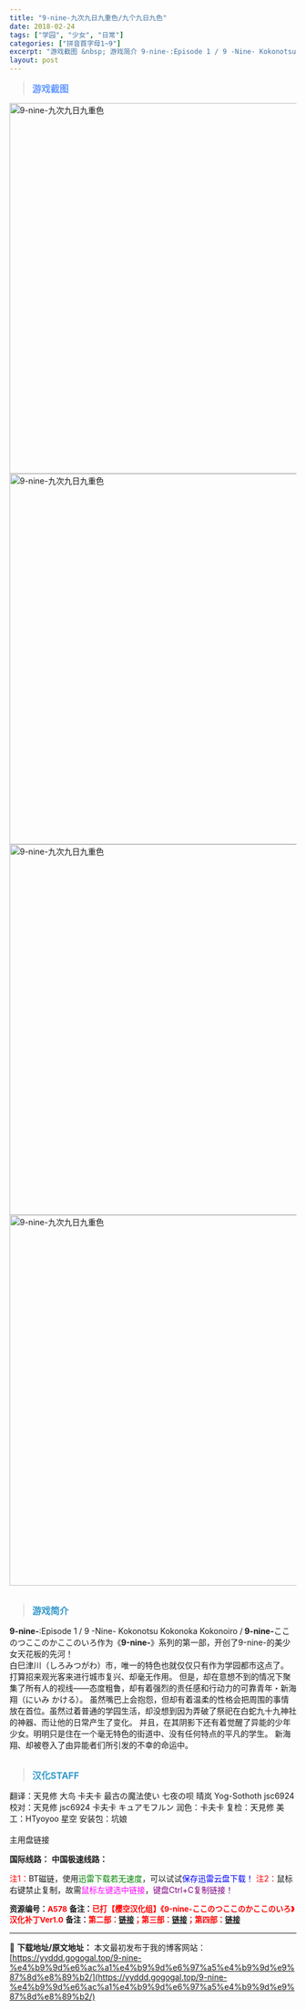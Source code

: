 ```yaml
---
title: "9-nine-九次九日九重色/九个九日九色"
date: 2018-02-24
tags: ["学园", "少女", "日常"]
categories: ["拼音首字母1~9"]
excerpt: "游戏截图 &nbsp; 游戏简介 9-nine-:Episode 1 / 9 -Nine- Kokonotsu Kokonoka Kokonoiro / 9-nine-ここのつここのかここのいろ作为《9-nine-》系列的第一部，开创了9-nine-的美少女天花板的先河！ 白巳津川（しろみつがわ）市&hellip;"
layout: post
---
```


<blockquote><b><span style="font-size: 12pt; color: #6699ff;">游戏截图</span></b></blockquote>
<div><img title="点击放大" src="https://yyddd.gogogal.top/wp-content/uploads/2025/04/20250410_67f7913b0baf6.webp" alt="9-nine-九次九日九重色" width="650" /></div>
<div><img title="点击放大" src="https://yyddd.gogogal.top/wp-content/uploads/2025/04/20250410_67f7913cbd3a6.webp" alt="9-nine-九次九日九重色" width="650" /></div>
<div><img title="点击放大" src="https://yyddd.gogogal.top/wp-content/uploads/2025/04/20250410_67f7913e6763c.webp" alt="9-nine-九次九日九重色" width="650" /></div>
<div><img title="点击放大" src="https://yyddd.gogogal.top/wp-content/uploads/2025/04/20250410_67f791404f24c.webp" alt="9-nine-九次九日九重色" width="650" /></div>
&nbsp;
<blockquote><b><span style="font-size: 12pt; color: #3399cc;">游戏简介</span></b></blockquote>
<div><b>9-nine-</b>:Episode 1 / 9 -Nine- Kokonotsu Kokonoka Kokonoiro /<b> 9-nine-</b>ここのつここのかここのいろ作为《<b>9-nine-</b>》系列的第一部，开创了9-nine-的美少女天花板的先河！</div>
<div>白巳津川（しろみつがわ）市，唯一的特色也就仅仅只有作为学园都市这点了。
打算招来观光客来进行城市复兴、却毫无作用。
但是，却在意想不到的情况下聚集了所有人的视线——态度粗鲁，却有着强烈的责任感和行动力的可靠青年・新海翔（にいみ かける）。
虽然嘴巴上会抱怨，但却有着温柔的性格会把周围的事情放在首位。虽然过着普通的学园生活，却没想到因为弄破了祭祀在白蛇九十九神社的神器、而让他的日常产生了变化。
并且，在其阴影下还有着觉醒了异能的少年少女。明明只是住在一个毫无特色的街道中、没有任何特点的平凡的学生。
新海翔、却被卷入了由异能者们所引发的不幸的命运中。</div>
&nbsp;
<blockquote><b><span style="font-size: 12pt; color: #3399cc;">汉化STAFF</span></b></blockquote>
<div>翻译：天見修 大鸟 卡夫卡 最古の魔法使い 七夜の呗 晴岚 Yog-Sothoth jsc6924
校对：天見修 jsc6924 卡夫卡 キュアモフルン
润色：卡夫卡
复检：天見修
美工：HTyoyoo 星空
安装包：坑娘</div>
&nbsp;
<div class="panel panel-primary">
<div class="panel-heading">主用盘链接</div>
<div class="panel-body">

<b>国际线路：</b>
<b>中国极速线路：</b>


<span style="color: #ff0000;">注1：</span>BT磁链，使用<span style="color: #008000;">迅雷下载若无速度</span>，可以试试<span style="color: #0000ff;">保存迅雷云盘下载！</span>
<span style="color: #ff0000;">注2：</span>鼠标右键禁止复制，故需<span style="color: #ff00ff;">鼠标左键选中链接</span>，<span style="color: #800080;">键盘Ctrl+C复制链接！</span>

</div>
<div class="panel-footer"><b><span style="font-size: 10pt;">资源编号：<span style="color: #ff0000;">A578</span></span></b>
<b><span style="font-size: 10pt;">备注：<span style="color: #ff0000;">已打【樱空汉化组】《9-nine-ここのつここのかここのいろ》汉化补丁Ver1.0</span></span></b>
<b><span style="font-size: 10pt;">备注：<span style="color: #ff0000;">第二部：<a href="https://yyddd.gogogal.top/9-nine-%e5%a4%a9%e8%89%b2%e5%a4%a9%e6%ad%8c%e5%a4%a9%e7%b1%81%e9%9f%b3/" target="_blank" rel="noopener">链接</a>；第三部：<a href="https://yyddd.gogogal.top/9-nine-%e6%98%a5%e8%89%b2%e6%98%a5%e6%81%8b%e6%98%a5%e7%86%99%e9%a3%8e/" target="_blank" rel="noopener">链接</a>；第四部：<a href="https://yyddd.gogogal.top/9-nine-%e9%9b%aa%e8%89%b2%e9%9b%aa%e8%8a%b1%e9%9b%aa%e4%bd%99%e7%97%95/" target="_blank" rel="noopener">链接</a></span></span></b></div>
</div>

---
📖 **下载地址/原文地址：** 本文最初发布于我的博客网站：[https://yyddd.gogogal.top/9-nine-%e4%b9%9d%e6%ac%a1%e4%b9%9d%e6%97%a5%e4%b9%9d%e9%87%8d%e8%89%b2/](https://yyddd.gogogal.top/9-nine-%e4%b9%9d%e6%ac%a1%e4%b9%9d%e6%97%a5%e4%b9%9d%e9%87%8d%e8%89%b2/)
